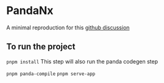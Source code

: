 # PandaNx
A minimal reproduction for this [github discussion](https://github.com/chakra-ui/panda/discussions/2127)

## To run the project

`pnpm install` This step will also run the panda codegen step

`pnpm panda-compile`
`pnpm serve-app`
